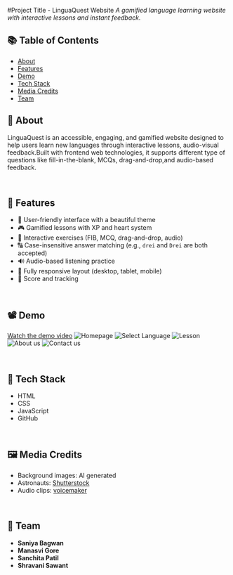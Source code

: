 #Project Title - LinguaQuest Website
*A gamified language learning website with interactive lessons and instant feedback.*

## 📚 Table of Contents
- [About](#about)
- [Features](#features)
- [Demo](#demo)
- [Tech Stack](#tech-stack)
- [Media Credits](#media-credits)
- [Team](#team)
  
## 📖 About
LinguaQuest is an accessible, engaging, and gamified website designed to  help users learn new languages through interactive lessons, audio-visual feedback.Built with frontend web technologies, it supports different type of questions like fill-in-the-blank, MCQs, drag-and-drop,and audio-based feedback.

<br>

## 🚀 Features
- 👤 User-friendly interface with a beautiful theme
- 🎮 Gamified lessons with XP and heart system
- 🧩 Interactive exercises (FIB, MCQ, drag-and-drop, audio)
- 🔠 Case-insensitive answer matching (e.g., `drei` and `Drei` are both accepted)
- 🔊 Audio-based listening practice
- 📱 Fully responsive layout (desktop, tablet, mobile)
- 📝 Score and tracking
  
<br>

## 📽️ Demo
[Watch the demo video](https://link-to-your-demo.com)
![Homepage](screenshots/home.png)
![Select Language](screenshots/home.png)
![Lesson](screenshots/lesson.png)
![About us](screenshots/home.png)
![Contact us](screenshots/home.png)

<br>

## 🧰 Tech Stack
- HTML
- CSS
- JavaScript
- GitHub

<br>

  ## 🖼️ Media Credits
- Background images: AI generated
- Astronauts: [Shutterstock](https://www.shutterstock.com/search/astronaut-cute-vector?dd_referrer=https%3A%2F%2Fwww.google.com%2F)
- Audio clips: [voicemaker](https://voicemaker.in/)

<br>

## 👥 Team
- **Saniya Bagwan** 
- **Manasvi Gore**
- **Sanchita Patil**
- **Shravani Sawant** 


  

